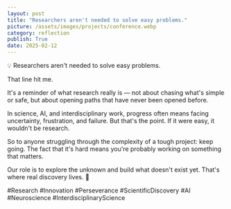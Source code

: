 ```yaml
---
layout: post
title: "Researchers aren't needed to solve easy problems."
picture: /assets/images/projects/conference.webp
category: reflection
publish: True
date: 2025-02-12
---
```


💡 Researchers aren't needed to solve easy problems.

That line hit me.

It's a reminder of what research really is — not about chasing what's simple or safe, but about opening paths that have never been opened before.

In science, AI, and interdisciplinary work, progress often means facing uncertainty, frustration, and failure.
But that's the point.
If it were easy, it wouldn't be research.

So to anyone struggling through the complexity of a tough project: keep going.
The fact that it's hard means you're probably working on something that matters.

Our role is to explore the unknown and build what doesn't exist yet.
That's where real discovery lives. 🔬

#Research #Innovation #Perseverance #ScientificDiscovery #AI #Neuroscience #InterdisciplinaryScience